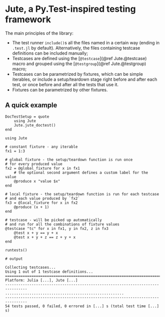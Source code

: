 # Jute, a Py.Test-inspired testing framework

The main principles of the library:

* The test runner `include()`s all the files named in a certain way (ending in `.test.jl` by default). Alternatively, the files containing testcase definitions can be included manually;
* Testcases are defined using the [`@testcase`](@ref Jute.@testcase) macro and grouped using the [`@testgroup`](@ref Jute.@testgroup) macro;
* Testcases can be parametrized by fixtures, which can be simple iterables, or include a setup/teardown stage right before and after each test, or once before and after all the tests that use it.
* Fixtures can be parametrized by other fixtures.


## A quick example

```@meta
DocTestSetup = quote
    using Jute
    Jute.jute_doctest()
end
```

```jldoctest index
using Jute

# constant fixture - any iterable
fx1 = 1:3

# global fixture - the setup/teardown function is run once
# for every produced value
fx2 = @global_fixture for x in fx1
    # the optional second argument defines a custom label for the value
    @produce x "value $x"
end

# local fixture - the setup/teardown function is run for each testcase
# and each value produced by `fx2`
fx3 = @local_fixture for x in fx2
    @produce (x + 1)
end

# testcase - will be picked up automatically
# and run for all the combinations of fixture values
@testcase "tc" for x in fx1, y in fx2, z in fx3
    @test x + y == y + x
    @test x + y + z == z + y + x
end

runtests()

# output

Collecting testcases...
Using 1 out of 1 testcase definitions...
================================================================================
Platform: Julia [...], Jute [...]
--------------------------------------------------------------------------------
......................................................
--------------------------------------------------------------------------------
54 tests passed, 0 failed, 0 errored in [...] s (total test time [...] s)
```
